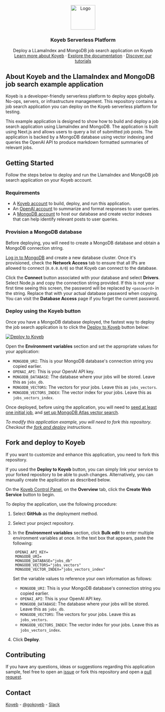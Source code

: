 <div align="center">
  <a href="https://koyeb.com">
    <img src="https://www.koyeb.com/static/images/icons/koyeb.svg" alt="Logo" width="80" height="80">
  </a>
  <h3 align="center">Koyeb Serverless Platform</h3>
  <p align="center">
    Deploy a LLamaIndex and MongoDB job search application on Koyeb
    <br />
    <a href="https://koyeb.com">Learn more about Koyeb</a>
    ·
    <a href="https://koyeb.com/docs">Explore the documentation</a>
    ·
    <a href="https://koyeb.com/tutorials">Discover our tutorials</a>
  </p>
</div>


## About Koyeb and the LlamaIndex and MongoDB job search example application

Koyeb is a developer-friendly serverless platform to deploy apps globally. No-ops, servers, or infrastructure management.  This repository contains a job search application you can deploy on the Koyeb serverless platform for testing.

This example application is designed to show how to build and deploy a job search application using LlamaIndex and MongoDB.  The application is built using Next.js and allows users to query a list of submitted job posts.  The application is backed by a MongoDB database using vector indexing and queries the OpenAI API to produce markdown formatted summaries of relevant jobs.

## Getting Started

Follow the steps below to deploy and run the LlamaIndex and MongoDB job search application on your Koyeb account.

### Requirements

* A [Koyeb account](https://app.koyeb.com/auth/signup) to build, deploy, and run this application.
* An [OpenAI account](https://platform.openai.com) to summarize and format responses to user queries.
* A [MongoDB account](https://mongodb.com) to host our database and create vector indexes that can help identify relevant posts to user queries.

### Provision a MongoDB database

Before deploying, you will need to create a MongoDB database and obtain a MongoDB connection string.

[Log in to MongoDB](https://account.mongodb.com/account/login) and create a new database cluster.  Once it's provisioned, check the **Network Access** tab to ensure that all IPs are allowed to connect (`0.0.0.0/0`) so that Koyeb can connect to the database.

Click the **Connect** button associated with your database and select **Drivers**.  Select Node.js and copy the connection string provided.  If this is not your first time seeing this screen, the password will be replaced by `<password>` in the string. Replace that with your actual database password when copying.  You can visit the **Database Access** page if you forget the current password.

### Deploy using the Koyeb button

Once you have a MongoDB database deployed, the fastest way to deploy the job search application is to click the [Deploy to Koyeb](https://www.koyeb.com/docs/build-and-deploy/deploy-to-koyeb-button) button below:

[![Deploy to Koyeb](https://www.koyeb.com/static/images/deploy/button.svg)](https://app.koyeb.com/deploy?name=llamaindex-job-search&type=git&repository=koyeb%2Fexample-llamaindex-mongodb-job-search&branch=main&builder=buildpack&env%5BOPENAI_API_KEY%5D=CHANGE_ME&env%5BMONGODB_URI%5D=CHANGE_ME&env%5BMONGODB_DATABASE%5D=jobs_db&env%5BMONGODB_VECTORS%5D=jobs_vectors&env%5BMONGODB_VECTOR_INDEX%5D=jobs_vectors_index&ports=8000%3Bhttp%3B%2F)

Open the **Environment variables** section and set the appropriate values for your application:

- `MONGODB_URI`: This is your MongoDB database's connection string you copied earlier.
- `OPENAI_API`: This is your OpenAI API key.
- `MONGODB_DATABASE`: The database where your jobs will be stored.  Leave this as `jobs_db`.
- `MONGODB_VECTORS`: The vectors for your jobs.  Leave this as `jobs_vectors`.
- `MONGODB_VECTORS_INDEX`: The vector index for your jobs.  Leave this as `jobs_vectors_index`.

Once deployed, before using the application, you will need to [seed at least one initial job](https://koyeb.com/tutorials/using-llamaindex-and-mongodb-to-build-a-job-search-assistant#seed-the-job-database), and [set up MongoDB Atlas vector search](https://koyeb.com/tutorials/using-llamaindex-and-mongodb-to-build-a-job-search-assistant#set-up-mongo-db-atlas-vector-search).

_To modify this application example, you will need to fork this repository. Checkout the [fork and deploy](#fork-and-deploy-to-koyeb) instructions._

## Fork and deploy to Koyeb

If you want to customize and enhance this application, you need to fork this repository.

If you used the **Deploy to Koyeb** button, you can simply link your service to your forked repository to be able to push changes.  Alternatively, you can manually create the application as described below.

On the [Koyeb Control Panel](//app.koyeb.com/apps), on the **Overview** tab, click the **Create Web Service** button to begin.

To deploy the application, use the following procedure:

1. Select **GitHub** as the deployment method.
2. Select your project repository.
3. In the **Environment variables** section, click **Bulk edit** to enter multiple environment variables at once. In the text box that appears, paste the following:

   ```
    OPENAI_API_KEY=
    MONGODB_URI=
    MONGODB_DATABASE="jobs_db"
    MONGODB_VECTORS="jobs_vectors"
    MONGODB_VECTOR_INDEX="jobs_vectors_index"
   ```

   Set the variable values to reference your own information as follows:

    - `MONGODB_URI`: This is your MongoDB database's connection string you copied earlier.
    - `OPENAI_API`: This is your OpenAI API key.
    - `MONGODB_DATABASE`: The database where your jobs will be stored.  Leave this as `jobs_db`.
    - `MONGODB_VECTORS`: The vectors for your jobs.  Leave this as `jobs_vectors`.
    - `MONGODB_VECTORS_INDEX`: The vector index for your jobs.  Leave this as `jobs_vectors_index`.

4. Click **Deploy**.

## Contributing

If you have any questions, ideas or suggestions regarding this application sample, feel free to open an [issue](https://github.com/koyeb/example-llamaindex-mongodb-job-search/issues) or fork this repository and open a [pull request](https://github.com/koyeb/example-llamaindex-mongodb-job-search/pulls).

## Contact

[Koyeb](https://www.koyeb.com) - [@gokoyeb](https://twitter.com/gokoyeb) - [Slack](http://slack.koyeb.com/)
